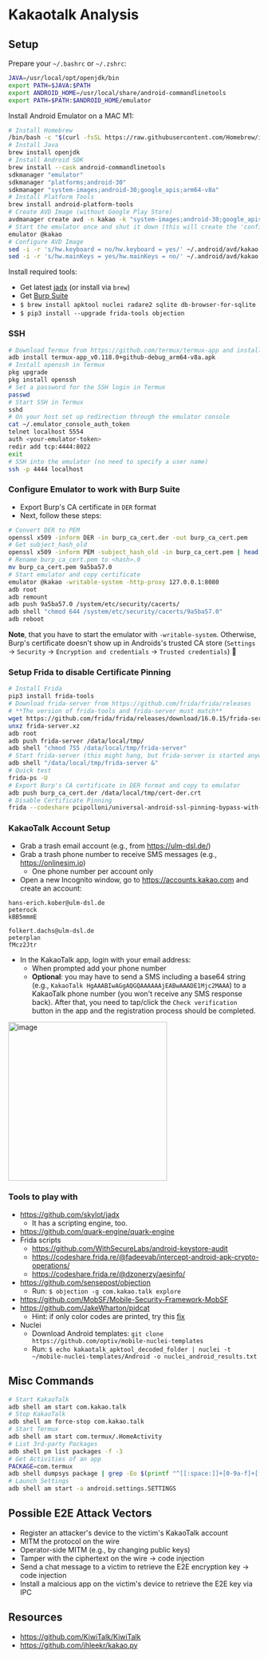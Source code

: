 # Kakaotalk Analysis

## Setup

Prepare your `~/.bashrc` or `~/.zshrc`:

```bash
JAVA=/usr/local/opt/openjdk/bin
export PATH=$JAVA:$PATH
export ANDROID_HOME=/usr/local/share/android-commandlinetools
export PATH=$PATH:$ANDROID_HOME/emulator
```

Install Android Emulator on a MAC M1:

```bash
# Install Homebrew
/bin/bash -c "$(curl -fsSL https://raw.githubusercontent.com/Homebrew/install/HEAD/install.sh)"
# Install Java
brew install openjdk
# Install Android SDK
brew install --cask android-commandlinetools
sdkmanager "emulator"
sdkmanager "platforms;android-30"
sdkmanager "system-images;android-30;google_apis;arm64-v8a"
# Install Platform Tools
brew install android-platform-tools
# Create AVD Image (without Google Play Store)
avdmanager create avd -n kakao -k "system-images;android-30;google_apis;arm64-v8a"
# Start the emulator once and shut it down (this will create the 'config.ini' file)
emulator @kakao
# Configure AVD Image
sed -i -r 's/hw.keyboard = no/hw.keyboard = yes/' ~/.android/avd/kakao.avd/config.ini
sed -i -r 's/hw.mainKeys = yes/hw.mainKeys = no/' ~/.android/avd/kakao.avd/config.ini
```

Install required tools:

- Get latest [jadx](https://github.com/skylot/jadx) (or install via `brew`)
- Get [Burp Suite](https://portswigger.net/burp/communitydownload)
- `$ brew install apktool nuclei radare2 sqlite db-browser-for-sqlite`
- `$ pip3 install --upgrade frida-tools objection`

### SSH

```bash
# Download Termux from https://github.com/termux/termux-app and install it, e.g.:
adb install termux-app_v0.118.0+github-debug_arm64-v8a.apk
# Install openssh in Termux
pkg upgrade
pkg install openssh
# Set a password for the SSH login in Termux
passwd
# Start SSH in Termux
sshd
# On your host set up redirection through the emulator console
cat ~/.emulator_console_auth_token
telnet localhost 5554
auth <your-emulator-token>
redir add tcp:4444:8022
exit
# SSH into the emulator (no need to specify a user name)
ssh -p 4444 localhost
```

### Configure Emulator to work with Burp Suite

- Export Burp's CA certificate in `DER` format
- Next, follow these steps:
```bash
# Convert DER to PEM
openssl x509 -inform DER -in burp_ca_cert.der -out burp_ca_cert.pem
# Get subject_hash_old
openssl x509 -inform PEM -subject_hash_old -in burp_ca_cert.pem | head -1
# Rename burp_ca_cert.pem to <hash>.0
mv burp_ca_cert.pem 9a5ba57.0
# Start emulator and copy certificate
emulator @kakao -writable-system -http-proxy 127.0.0.1:8080
adb root
adb remount
adb push 9a5ba57.0 /system/etc/security/cacerts/
adb shell "chmod 644 /system/etc/security/cacerts/9a5ba57.0"
adb reboot
```
**Note**, that you have to start the emulator with `-writable-system`. Otherwise, Burp's certificate doesn't show up in Androids's trusted CA store (`Settings` -> `Security` -> `Encryption and credentials` -> `Trusted credentials`) 🙈

### Setup Frida to disable Certificate Pinning

```bash
# Install Frida
pip3 install frida-tools
# Download frida-server from https://github.com/frida/frida/releases
# **The version of frida-tools and frida-server must match**
wget https://github.com/frida/frida/releases/download/16.0.15/frida-server-16.0.15-android-arm64.xz -O frida-server.xz
unxz frida-server.xz
adb root
adb push frida-server /data/local/tmp/
adb shell "chmod 755 /data/local/tmp/frida-server"
# Start frida-server (this might hang, but frida-server is started anyways)
adb shell "/data/local/tmp/frida-server &"
# Quick test
frida-ps -U
# Export Burp's CA certificate in DER format and copy to emulator
adb push burp_ca_cert.der /data/local/tmp/cert-der.crt
# Disable Certificate Pinning
frida --codeshare pcipolloni/universal-android-ssl-pinning-bypass-with-frida -U -f com.kakao.talk
```

### KakaoTalk Account Setup

- Grab a trash email account (e.g., from https://ulm-dsl.de/)
- Grab a trash phone number to receive SMS messages (e.g., https://onlinesim.io)
  - One phone number per account only
- Open a new Incognito window, go to https://accounts.kakao.com and create an account:
```
hans-erich.kober@ulm-dsl.de
peterock
kBB5mmmE

folkert.dachs@ulm-dsl.de
peterplan
fMcz2Jtr
```
- In the KakaoTalk app, login with your email address:
  - When prompted add your phone number
  - **Optional**: you may have to send a SMS including a base64 string (e.g., `KakaoTalk HgAAABIwAGgAQGQAAAAAAjEABwAAADE1Mjc2MAAA`) to a KakaoTalk phone number (you won't receive any SMS response back). After that, you need to tap/click the `Check verification` button in the app and the registration process should be completed.

<img width="318" alt="image" src="https://user-images.githubusercontent.com/14765446/233626988-8bf6be98-c855-4f29-99cb-77d2d44dcb60.png">

### Tools to play with

- https://github.com/skylot/jadx
  - It has a scripting engine, too.
- https://github.com/quark-engine/quark-engine
- Frida scripts
  - https://github.com/WithSecureLabs/android-keystore-audit
  - https://codeshare.frida.re/@fadeevab/intercept-android-apk-crypto-operations/
  - https://codeshare.frida.re/@dzonerzy/aesinfo/
- https://github.com/sensepost/objection
  - Run: `$ objection -g com.kakao.talk explore`
- https://github.com/MobSF/Mobile-Security-Framework-MobSF
- https://github.com/JakeWharton/pidcat
  - Hint: if only color codes are printed, try this [fix](https://github.com/JakeWharton/pidcat/issues/182)
- Nuclei
  - Download Android templates: `git clone https://github.com/optiv/mobile-nuclei-templates`
  - Run: `$ echo kakaotalk_apktool_decoded_folder | nuclei -t ~/mobile-nuclei-templates/Android -o nuclei_android_results.txt`

## Misc Commands

```bash
# Start KakaoTalk
adb shell am start com.kakao.talk
# Stop KakaoTalk
adb shell am force-stop com.kakao.talk
# Start Termux
adb shell am start com.termux/.HomeActivity
# List 3rd-party Packages
adb shell pm list packages -f -3
# Get Activities of an app
PACKAGE=com.termux
adb shell dumpsys package | grep -Eo $(printf "^[[:space:]]+[0-9a-f]+[[:space:]]+%s/[^[:space:]]+" "${PACKAGE}") | grep -oE "[^[:space:]]+$"
# Launch Settings
adb shell am start -a android.settings.SETTINGS
```

## Possible E2E Attack Vectors

- Register an attacker's device to the victim's KakaoTalk account
- MITM the protocol on the wire
- Operator-side MITM (e.g., by changing public keys)
- Tamper with the ciphertext on the wire -> code injection
- Send a chat message to a victim to retrieve the E2E encryption key -> code injection
- Install a malcious app on the victim's device to retrieve the E2E key via IPC

## Resources

- https://github.com/KiwiTalk/KiwiTalk
- https://github.com/jhleekr/kakao.py
